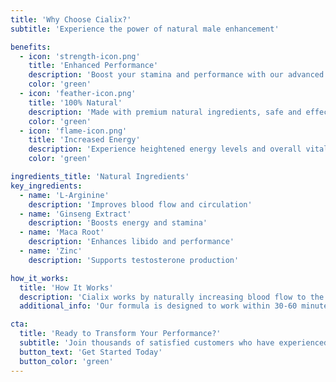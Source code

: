 ```yaml
---
title: 'Why Choose Cialix?'
subtitle: 'Experience the power of natural male enhancement'

benefits:
  - icon: 'strength-icon.png'
    title: 'Enhanced Performance'
    description: 'Boost your stamina and performance with our advanced natural formula'
    color: 'green'
  - icon: 'feather-icon.png'
    title: '100% Natural'
    description: 'Made with premium natural ingredients, safe and effective for daily use'
    color: 'green'
  - icon: 'flame-icon.png'
    title: 'Increased Energy'
    description: 'Experience heightened energy levels and overall vitality'
    color: 'green'

ingredients_title: 'Natural Ingredients'
key_ingredients:
  - name: 'L-Arginine'
    description: 'Improves blood flow and circulation'
  - name: 'Ginseng Extract'
    description: 'Boosts energy and stamina'
  - name: 'Maca Root'
    description: 'Enhances libido and performance'
  - name: 'Zinc'
    description: 'Supports testosterone production'

how_it_works:
  title: 'How It Works'
  description: 'Cialix works by naturally increasing blood flow to the penile region, enhancing sensitivity and improving overall sexual performance.'
  additional_info: 'Our formula is designed to work within 30-60 minutes and can last up to 4-6 hours, providing you with the confidence and performance you deserve.'

cta:
  title: 'Ready to Transform Your Performance?'
  subtitle: 'Join thousands of satisfied customers who have experienced the Cialix difference'
  button_text: 'Get Started Today'
  button_color: 'green'
---
```

